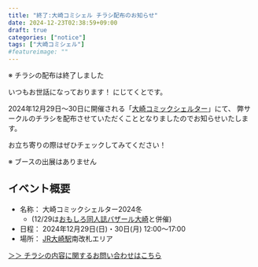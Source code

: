 ```yaml
---
title: "終了:大崎コミシェル チラシ配布のお知らせ"
date: 2024-12-23T02:38:59+09:00
draft: true
categories: ["notice"]
tags: ["大崎コミシェル"]
#featureimage: ""
---
```


※ チラシの配布は終了しました

いつもお世話になっております！ にじてくとです。

2024年12月29日〜30日に開催される「[大崎コミックシェルター](https://comishel.osaki.style/)」にて、
弊サークルのチラシを配布させていただくこととなりましたのでお知らせいたします。

お立ち寄りの際はぜひチェックしてみてください！

※ ブースの出展はありません

## イベント概要

- 名称： 大崎コミックシェルター2024冬 
  - (12/29は[おもしろ同人誌バザール大崎](https://hanmoto1.wixsite.com/omobazapetit)と併催)
- 日程： 2024年12月29日(日)・30日(月) 12:00〜17:00
- 場所： [JR大崎駅](https://www.jreast.co.jp/estation/stations/319.html)南改札エリア


[＞＞ チラシの内容に関するお問い合わせはこちら](https://tayori.com/form/77947e5dc4b5f590517b0cc3ed6038aeed5ddb1f)
